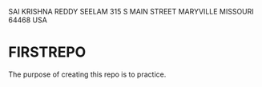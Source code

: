 SAI KRISHNA REDDY SEELAM
315 S MAIN STREET MARYVILLE MISSOURI 64468 USA
# FIRSTREPO
The purpose of creating this repo is to practice.
